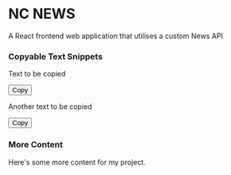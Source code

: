 # NC NEWS

A React frontend web application that utilises a custom News API

<script src="https://cdnjs.cloudflare.com/ajax/libs/clipboard.js/2.0.8/clipboard.min.js"></script>

### Copyable Text Snippets

<p id="text1">Text to be copied</p>
<button class="btn" data-clipboard-action="copy" data-clipboard-target="#text1">Copy</button>

<p id="text2">Another text to be copied</p>
<button class="btn" data-clipboard-action="copy" data-clipboard-target="#text2">Copy</button>

### More Content

Here's some more content for my project.

<script>
document.addEventListener('DOMContentLoaded', function() {
  new ClipboardJS('.btn');
});
</script>

